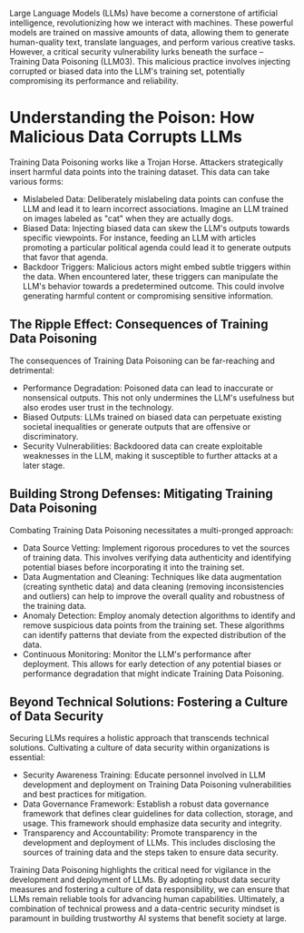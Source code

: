Large Language Models (LLMs) have become a cornerstone of artificial intelligence, revolutionizing how we interact with machines. These powerful models are trained on massive amounts of data, allowing them to generate human-quality text, translate languages, and perform various creative tasks.  However, a critical security vulnerability lurks beneath the surface – Training Data Poisoning (LLM03). This malicious practice involves injecting corrupted or biased data into the LLM's training set, potentially compromising its performance and reliability.

# Understanding the Poison: How Malicious Data Corrupts LLMs

Training Data Poisoning works like a Trojan Horse. Attackers strategically insert harmful data points into the training dataset. This data can take various forms:

- Mislabeled Data: Deliberately mislabeling data points can confuse the LLM and lead it to learn incorrect associations. Imagine an LLM trained on images labeled as "cat" when they are actually dogs.
- Biased Data: Injecting biased data can skew the LLM's outputs towards specific viewpoints. For instance, feeding an LLM with articles promoting a particular political agenda could lead it to generate outputs that favor that agenda.
- Backdoor Triggers: Malicious actors might embed subtle triggers within the data. When encountered later, these triggers can manipulate the LLM's behavior towards a predetermined outcome. This could involve generating harmful content or compromising sensitive information.
## The Ripple Effect: Consequences of Training Data Poisoning

The consequences of Training Data Poisoning can be far-reaching and detrimental:

- Performance Degradation: Poisoned data can lead to inaccurate or nonsensical outputs. This not only undermines the LLM's usefulness but also erodes user trust in the technology.
- Biased Outputs: LLMs trained on biased data can perpetuate existing societal inequalities or generate outputs that are offensive or discriminatory.
- Security Vulnerabilities: Backdoored data can create exploitable weaknesses in the LLM, making it susceptible to further attacks at a later stage.
## Building Strong Defenses: Mitigating Training Data Poisoning

Combating Training Data Poisoning necessitates a multi-pronged approach:

- Data Source Vetting: Implement rigorous procedures to vet the sources of training data. This involves verifying data authenticity and identifying potential biases before incorporating it into the training set.
- Data Augmentation and Cleaning: Techniques like data augmentation (creating synthetic data) and data cleaning (removing inconsistencies and outliers) can help to improve the overall quality and robustness of the training data.
- Anomaly Detection: Employ anomaly detection algorithms to identify and remove suspicious data points from the training set. These algorithms can identify patterns that deviate from the expected distribution of the data.
- Continuous Monitoring: Monitor the LLM's performance after deployment. This allows for early detection of any potential biases or performance degradation that might indicate Training Data Poisoning.
## Beyond Technical Solutions: Fostering a Culture of Data Security

Securing LLMs requires a holistic approach that transcends technical solutions. Cultivating a culture of data security within organizations is essential:

- Security Awareness Training: Educate personnel involved in LLM development and deployment on Training Data Poisoning vulnerabilities and best practices for mitigation.
- Data Governance Framework: Establish a robust data governance framework that defines clear guidelines for data collection, storage, and usage. This framework should emphasize data security and integrity.
- Transparency and Accountability: Promote transparency in the development and deployment of LLMs. This includes disclosing the sources of training data and the steps taken to ensure data security.


Training Data Poisoning highlights the critical need for vigilance in the development and deployment of LLMs. By adopting robust data security measures and fostering a culture of data responsibility, we can ensure that LLMs remain reliable tools for advancing human capabilities.  Ultimately, a combination of technical prowess and a data-centric security mindset is paramount in building trustworthy AI systems that benefit society at large.
